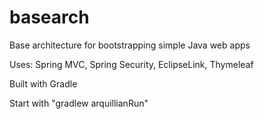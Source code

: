 basearch
========

Base architecture for bootstrapping simple Java web apps

Uses: Spring MVC, Spring Security, EclipseLink, Thymeleaf

Built with Gradle

Start with "gradlew arquillianRun"
